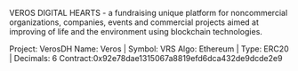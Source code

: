 VEROS DIGITAL HEARTS - a fundraising unique platform for noncommercial organizations, companies, events and commercial projects aimed at improving of life and the environment using blockchain technologies.

Project: VerosDH
Name: Veros | Symbol: VRS 
Algo: Ethereum | Type: ERC20 | Decimals: 6
Contract:0x92e78dae1315067a8819efd6dca432de9dcde2e9
